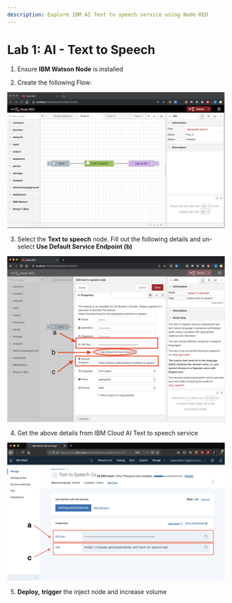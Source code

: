 ```yaml
---
description: Explore IBM AI Text to speech service using Node-RED
---
```


# Lab 1: AI - Text to Speech

1. Ensure **IBM Watson Node** is installed 

2. Create the following Flow:

![](../.gitbook/assets/image%20%2816%29.png)

3. Select the **Text to speech** node. Fill out the following details and un-select **Use Default Service Endpoint \(b\)**

![](../.gitbook/assets/image%20%2826%29.png)

4. Get the above details from IBM Cloud AI Text to speech service

![IBM Cloud AI Text to speech Service](../.gitbook/assets/image%20%281%29.png)

5. **Deploy,** **trigger** the inject node and increase volume





